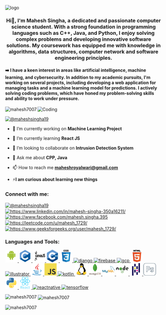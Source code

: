 <!--![logo](https://github.com/Mahesh7007/mahesh7007/blob/main/Illusion%20GIF%20%201600x800%20---%20http___www_math.harvard.edu_~knill_360m_1002.gif%20---)-->
![logo](https://github.com/Mahesh7007/mahesh7007/blob/main/anime.gif)
<h3 align="center">Hi👋, I'm Mahesh Singha, a dedicated and passionate computer science student. With a strong foundation in programming languages such as C++, Java, and Python, I enjoy solving complex problems and developing innovative software solutions. My coursework has equipped me with knowledge in algorithms, data structures, computer network and software engineering principles.</h3>
<h4 align = "left">➡️ I have a keen interest in areas like artificial intelligence, machine learning, and cybersecurity. In addition to my academic pursuits, I'm working on several projects, including developing a web application for managing tasks and a machine learning model for predictions. I actively solving coding problems, which have honed my problem-solving skills and ability to work under pressure.</h4>
<!--h3 align="center">A passionate frontend developer from India</h3-->
<img align="right" alt="Coding" width="400" src="https://cdn.dribbble.com/users/416610/screenshots/4801105/media/0f73533e44c089e41c3290d4535491ad.gif">
<!--img align="right" alt="Coding" width="385" src="https://i.pinimg.com/originals/6e/a5/fd/6ea5fd598477f4eb62253fc3004039ca.gif"-->

<p align="left"> <img src="https://komarev.com/ghpvc/?username=mahesh7007&label=Profile%20views&color=0e75b6&style=flat" alt="mahesh7007" /> </p>

<!--p align="left"> <a href="https://github.com/ryo-ma/github-profile-trophy"><img src="https://github-profile-trophy.vercel.app/?username=mahesh7007" alt="mahesh7007" /></a> </p-->

<p align="left"> <a href="https://twitter.com/@maheshsingha19" target="blank"><img src="https://img.shields.io/twitter/follow/@maheshsingha19?logo=twitter&style=for-the-badge" alt="@maheshsingha19" /></a> </p>

- 🔭 I’m currently working on **Machine Learning Project**

- 🌱 I’m currently learning **React JS**

- 👯 I’m looking to collaborate on **Intrusion Detection System**

- 💬 Ask me about **CPP, Java**

- 📫 How to reach me **maheshroyalwari@gmail.com**

- ⚡**I am curious about learning new things**

<h3 align="left">Connect with me:</h3>
<p align="left">
<a href="https://twitter.com/@maheshsingha19" target="blank"><img align="center" src="https://raw.githubusercontent.com/rahuldkjain/github-profile-readme-generator/master/src/images/icons/Social/twitter.svg" alt="@maheshsingha19" height="30" width="40" /></a>
<a href="https://linkedin.com/in/https://www.linkedin.com/in/mahesh-singha-350a16211/" target="blank"><img align="center" src="https://raw.githubusercontent.com/rahuldkjain/github-profile-readme-generator/master/src/images/icons/Social/linked-in-alt.svg" alt="https://www.linkedin.com/in/mahesh-singha-350a16211/" height="30" width="40" /></a>
<a href="https://fb.com/https://www.facebook.com/mahesh.singha.395" target="blank"><img align="center" src="https://raw.githubusercontent.com/rahuldkjain/github-profile-readme-generator/master/src/images/icons/Social/facebook.svg" alt="https://www.facebook.com/mahesh.singha.395" height="30" width="40" /></a>
<a href="https://www.leetcode.com/https://leetcode.com/u/mahesh_1729/" target="blank"><img align="center" src="https://raw.githubusercontent.com/rahuldkjain/github-profile-readme-generator/master/src/images/icons/Social/leet-code.svg" alt="https://leetcode.com/u/mahesh_1729/" height="30" width="40" /></a>
<a href="https://auth.geeksforgeeks.org/user/https://www.geeksforgeeks.org/user/mahesh_1729/" target="blank"><img align="center" src="https://raw.githubusercontent.com/rahuldkjain/github-profile-readme-generator/master/src/images/icons/Social/geeks-for-geeks.svg" alt="https://www.geeksforgeeks.org/user/mahesh_1729/" height="30" width="40" /></a>
</p>

<h3 align="left">Languages and Tools:</h3>
<p align="left"> <a href="https://developer.android.com" target="_blank" rel="noreferrer"> <img src="https://raw.githubusercontent.com/devicons/devicon/master/icons/android/android-original-wordmark.svg" alt="android" width="40" height="40"/> </a> <a href="https://www.cprogramming.com/" target="_blank" rel="noreferrer"> <img src="https://raw.githubusercontent.com/devicons/devicon/master/icons/c/c-original.svg" alt="c" width="40" height="40"/> </a> <a href="https://canvasjs.com" target="_blank" rel="noreferrer"> <img src="https://raw.githubusercontent.com/Hardik0307/Hardik0307/master/assets/canvasjs-charts.svg" alt="canvasjs" width="40" height="40"/> </a> <a href="https://www.w3schools.com/cpp/" target="_blank" rel="noreferrer"> <img src="https://raw.githubusercontent.com/devicons/devicon/master/icons/cplusplus/cplusplus-original.svg" alt="cplusplus" width="40" height="40"/> </a> <a href="https://www.w3schools.com/css/" target="_blank" rel="noreferrer"> <img src="https://raw.githubusercontent.com/devicons/devicon/master/icons/css3/css3-original-wordmark.svg" alt="css3" width="40" height="40"/> </a> <a href="https://www.djangoproject.com/" target="_blank" rel="noreferrer"> <img src="https://cdn.worldvectorlogo.com/logos/django.svg" alt="django" width="40" height="40"/> </a> <a href="https://firebase.google.com/" target="_blank" rel="noreferrer"> <img src="https://www.vectorlogo.zone/logos/firebase/firebase-icon.svg" alt="firebase" width="40" height="40"/> </a> <a href="https://cloud.google.com" target="_blank" rel="noreferrer"> <img src="https://www.vectorlogo.zone/logos/google_cloud/google_cloud-icon.svg" alt="gcp" width="40" height="40"/> </a> <a href="https://www.w3.org/html/" target="_blank" rel="noreferrer"> <img src="https://raw.githubusercontent.com/devicons/devicon/master/icons/html5/html5-original-wordmark.svg" alt="html5" width="40" height="40"/> </a> <a href="https://www.adobe.com/in/products/illustrator.html" target="_blank" rel="noreferrer"> <img src="https://www.vectorlogo.zone/logos/adobe_illustrator/adobe_illustrator-icon.svg" alt="illustrator" width="40" height="40"/> </a> <a href="https://www.java.com" target="_blank" rel="noreferrer"> <img src="https://raw.githubusercontent.com/devicons/devicon/master/icons/java/java-original.svg" alt="java" width="40" height="40"/> </a> <a href="https://developer.mozilla.org/en-US/docs/Web/JavaScript" target="_blank" rel="noreferrer"> <img src="https://raw.githubusercontent.com/devicons/devicon/master/icons/javascript/javascript-original.svg" alt="javascript" width="40" height="40"/> </a> <a href="https://kotlinlang.org" target="_blank" rel="noreferrer"> <img src="https://www.vectorlogo.zone/logos/kotlinlang/kotlinlang-icon.svg" alt="kotlin" width="40" height="40"/> </a> <a href="https://www.linux.org/" target="_blank" rel="noreferrer"> <img src="https://raw.githubusercontent.com/devicons/devicon/master/icons/linux/linux-original.svg" alt="linux" width="40" height="40"/> </a> <a href="https://www.mongodb.com/" target="_blank" rel="noreferrer"> <img src="https://raw.githubusercontent.com/devicons/devicon/master/icons/mongodb/mongodb-original-wordmark.svg" alt="mongodb" width="40" height="40"/> </a> <a href="https://www.mysql.com/" target="_blank" rel="noreferrer"> <img src="https://raw.githubusercontent.com/devicons/devicon/master/icons/mysql/mysql-original-wordmark.svg" alt="mysql" width="40" height="40"/> </a> <a href="https://nodejs.org" target="_blank" rel="noreferrer"> <img src="https://raw.githubusercontent.com/devicons/devicon/master/icons/nodejs/nodejs-original-wordmark.svg" alt="nodejs" width="40" height="40"/> </a> <a href="https://pandas.pydata.org/" target="_blank" rel="noreferrer"> <img src="https://raw.githubusercontent.com/devicons/devicon/2ae2a900d2f041da66e950e4d48052658d850630/icons/pandas/pandas-original.svg" alt="pandas" width="40" height="40"/> </a> <a href="https://www.photoshop.com/en" target="_blank" rel="noreferrer"> <img src="https://raw.githubusercontent.com/devicons/devicon/master/icons/photoshop/photoshop-line.svg" alt="photoshop" width="40" height="40"/> </a> <a href="https://www.python.org" target="_blank" rel="noreferrer"> <img src="https://raw.githubusercontent.com/devicons/devicon/master/icons/python/python-original.svg" alt="python" width="40" height="40"/> </a> <a href="https://reactjs.org/" target="_blank" rel="noreferrer"> <img src="https://raw.githubusercontent.com/devicons/devicon/master/icons/react/react-original-wordmark.svg" alt="react" width="40" height="40"/> </a> <a href="https://reactnative.dev/" target="_blank" rel="noreferrer"> <img src="https://reactnative.dev/img/header_logo.svg" alt="reactnative" width="40" height="40"/> </a> <a href="https://www.tensorflow.org" target="_blank" rel="noreferrer"> <img src="https://www.vectorlogo.zone/logos/tensorflow/tensorflow-icon.svg" alt="tensorflow" width="40" height="40"/> </a> </p>

<p><img align="left" src="https://github-readme-stats.vercel.app/api/top-langs?username=mahesh7007&show_icons=true&locale=en&layout=compact" alt="mahesh7007" /></p>

<p>&nbsp;<img align="center" src="https://github-readme-stats.vercel.app/api?username=mahesh7007&show_icons=true&locale=en" alt="mahesh7007" /></p>

<p><img align="center" src="https://github-readme-streak-stats.herokuapp.com/?user=mahesh7007&" alt="mahesh7007" /></p>
